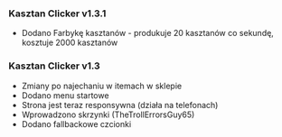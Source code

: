 ### Kasztan Clicker v1.3.1
- Dodano Farbykę kasztanów - produkuje 20 kasztanów co sekundę, kosztuje 2000 kasztanów

### Kasztan Clicker v1.3
- Zmiany po najechaniu w itemach w sklepie
- Dodano menu startowe
- Strona jest teraz responsywna (działa na telefonach)
- Wprowadzono skrzynki (TheTrollErrorsGuy65)
- Dodano fallbackowe czcionki
